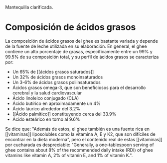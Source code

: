 Mantequilla clarificada.

# Composición de ácidos grasos

La composición de ácidos grasos del ghee es bastante variada y depende de la fuente de leche utilizada en su elaboración. En general, el ghee contiene un alto porcentaje de grasas, específicamente entre un 99% y 99.5% de su composición total, y su perfil de ácidos grasos se caracteriza por:

- Un 65% de [[ácidos grasos saturados]]
- Un 32% de ácidos grasos monoinsaturados
- Un 3-6% de ácidos grasos poliinsaturados
- Ácidos grasos omega-3, que son beneficiosos para el desarrollo cerebral y la salud cardiovascular
- Ácido linoleico conjugado (CLA)
- Ácido butírico en aproximadamente un 4%
- Ácido láurico alrededor del 3.2%
- [[Ácido palmítico]] constituyendo cerca del 33.9%
- Ácido esteárico en torno al 9.6%

Se dice que: "Además de estos, el ghee también es una fuente rica en [[vitaminas]] liposolubles como la vitamina A, E y K2, que son difíciles de encontrar en la dieta moderna", pero el contenido real de estas [[vitaminas]] por cucharada es despreciable: "Generally, a one-tablespoon serving of ghee contains about 8% of the recommended daily intake (RDI) of ghee vitamins like vitamin A, 2% of vitamin E, and 1% of vitamin K.".
